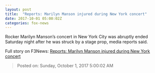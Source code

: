 ```yaml
---
layout: post
title:  "Reports: Marilyn Manson injured during New York concert"
date: 2017-10-01 05:00:02Z
categories: fox-news
---
```


Rocker Marilyn Manson’s concert in New York City was abruptly ended Saturday night after he was struck by a stage prop, media reports said.


Full story on F3News: [Reports: Marilyn Manson injured during New York concert](http://www.f3nws.com/n/AQgsBC)

> Posted on: Sunday, October 1, 2017 5:00:02 AM
